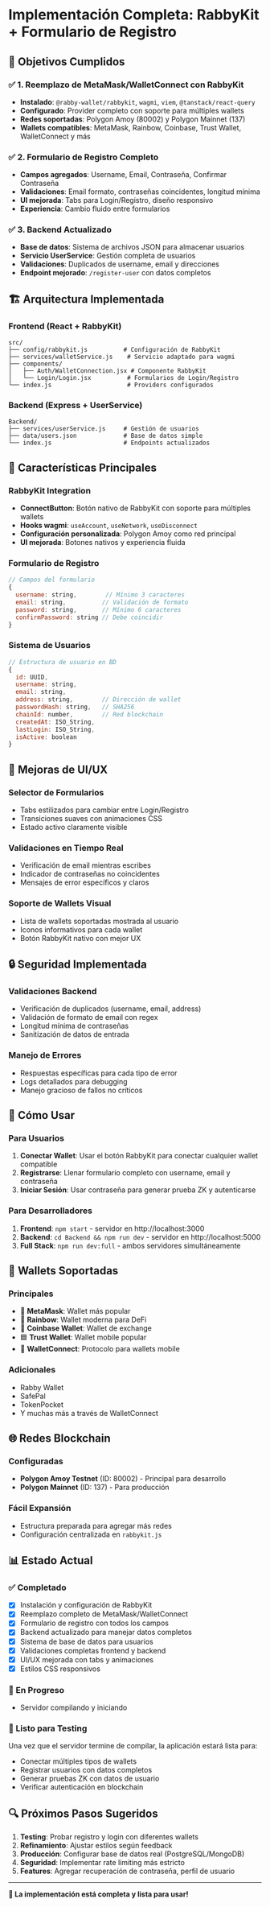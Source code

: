 # Implementación Completa: RabbyKit + Formulario de Registro

## 🎯 Objetivos Cumplidos

### ✅ **1. Reemplazo de MetaMask/WalletConnect con RabbyKit**
- **Instalado**: `@rabby-wallet/rabbykit`, `wagmi`, `viem`, `@tanstack/react-query`
- **Configurado**: Provider completo con soporte para múltiples wallets
- **Redes soportadas**: Polygon Amoy (80002) y Polygon Mainnet (137)
- **Wallets compatibles**: MetaMask, Rainbow, Coinbase, Trust Wallet, WalletConnect y más

### ✅ **2. Formulario de Registro Completo**
- **Campos agregados**: Username, Email, Contraseña, Confirmar Contraseña
- **Validaciones**: Email formato, contraseñas coincidentes, longitud mínima
- **UI mejorada**: Tabs para Login/Registro, diseño responsivo
- **Experiencia**: Cambio fluido entre formularios

### ✅ **3. Backend Actualizado**
- **Base de datos**: Sistema de archivos JSON para almacenar usuarios
- **Servicio UserService**: Gestión completa de usuarios
- **Validaciones**: Duplicados de username, email y direcciones
- **Endpoint mejorado**: `/register-user` con datos completos

## 🏗️ **Arquitectura Implementada**

### **Frontend (React + RabbyKit)**
```
src/
├── config/rabbykit.js          # Configuración de RabbyKit
├── services/walletService.js    # Servicio adaptado para wagmi
├── components/
│   ├── Auth/WalletConnection.jsx # Componente RabbyKit
│   └── Login/Login.jsx          # Formularios de Login/Registro
└── index.js                     # Providers configurados
```

### **Backend (Express + UserService)**
```
Backend/
├── services/userService.js     # Gestión de usuarios
├── data/users.json             # Base de datos simple
└── index.js                    # Endpoints actualizados
```

## 🔧 **Características Principales**

### **RabbyKit Integration**
- **ConnectButton**: Botón nativo de RabbyKit con soporte para múltiples wallets
- **Hooks wagmi**: `useAccount`, `useNetwork`, `useDisconnect`
- **Configuración personalizada**: Polygon Amoy como red principal
- **UI mejorada**: Botones nativos y experiencia fluida

### **Formulario de Registro**
```javascript
// Campos del formulario
{
  username: string,        // Mínimo 3 caracteres
  email: string,          // Validación de formato
  password: string,       // Mínimo 6 caracteres
  confirmPassword: string // Debe coincidir
}
```

### **Sistema de Usuarios**
```javascript
// Estructura de usuario en BD
{
  id: UUID,
  username: string,
  email: string,
  address: string,        // Dirección de wallet
  passwordHash: string,   // SHA256
  chainId: number,        // Red blockchain
  createdAt: ISO_String,
  lastLogin: ISO_String,
  isActive: boolean
}
```

## 🎨 **Mejoras de UI/UX**

### **Selector de Formularios**
- Tabs estilizados para cambiar entre Login/Registro
- Transiciones suaves con animaciones CSS
- Estado activo claramente visible

### **Validaciones en Tiempo Real**
- Verificación de email mientras escribes
- Indicador de contraseñas no coincidentes
- Mensajes de error específicos y claros

### **Soporte de Wallets Visual**
- Lista de wallets soportadas mostrada al usuario
- Iconos informativos para cada wallet
- Botón RabbyKit nativo con mejor UX

## 🔒 **Seguridad Implementada**

### **Validaciones Backend**
- Verificación de duplicados (username, email, address)
- Validación de formato de email con regex
- Longitud mínima de contraseñas
- Sanitización de datos de entrada

### **Manejo de Errores**
- Respuestas específicas para cada tipo de error
- Logs detallados para debugging
- Manejo gracioso de fallos no críticos

## 🚀 **Cómo Usar**

### **Para Usuarios**
1. **Conectar Wallet**: Usar el botón RabbyKit para conectar cualquier wallet compatible
2. **Registrarse**: Llenar formulario completo con username, email y contraseña
3. **Iniciar Sesión**: Usar contraseña para generar prueba ZK y autenticarse

### **Para Desarrolladores**
1. **Frontend**: `npm start` - servidor en http://localhost:3000
2. **Backend**: `cd Backend && npm run dev` - servidor en http://localhost:5000
3. **Full Stack**: `npm run dev:full` - ambos servidores simultáneamente

## 📱 **Wallets Soportadas**

### **Principales**
- 🦊 **MetaMask**: Wallet más popular
- 🌈 **Rainbow**: Wallet moderna para DeFi
- 🔷 **Coinbase Wallet**: Wallet de exchange
- 🟦 **Trust Wallet**: Wallet mobile popular
- 📱 **WalletConnect**: Protocolo para wallets mobile

### **Adicionales**
- Rabby Wallet
- SafePal
- TokenPocket
- Y muchas más a través de WalletConnect

## 🌐 **Redes Blockchain**

### **Configuradas**
- **Polygon Amoy Testnet** (ID: 80002) - Principal para desarrollo
- **Polygon Mainnet** (ID: 137) - Para producción

### **Fácil Expansión**
- Estructura preparada para agregar más redes
- Configuración centralizada en `rabbykit.js`

## 📊 **Estado Actual**

### **✅ Completado**
- [x] Instalación y configuración de RabbyKit
- [x] Reemplazo completo de MetaMask/WalletConnect
- [x] Formulario de registro con todos los campos
- [x] Backend actualizado para manejar datos completos
- [x] Sistema de base de datos para usuarios
- [x] Validaciones completas frontend y backend
- [x] UI/UX mejorada con tabs y animaciones
- [x] Estilos CSS responsivos

### **🔄 En Progreso**
- Servidor compilando y iniciando

### **🎯 Listo para Testing**
Una vez que el servidor termine de compilar, la aplicación estará lista para:
- Conectar múltiples tipos de wallets
- Registrar usuarios con datos completos
- Generar pruebas ZK con datos de usuario
- Verificar autenticación en blockchain

## 🔍 **Próximos Pasos Sugeridos**

1. **Testing**: Probar registro y login con diferentes wallets
2. **Refinamiento**: Ajustar estilos según feedback
3. **Producción**: Configurar base de datos real (PostgreSQL/MongoDB)
4. **Seguridad**: Implementar rate limiting más estricto
5. **Features**: Agregar recuperación de contraseña, perfil de usuario

---

**🎉 La implementación está completa y lista para usar!**